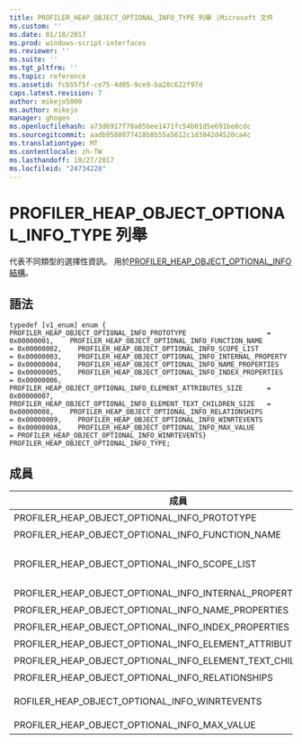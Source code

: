 ```yaml
---
title: PROFILER_HEAP_OBJECT_OPTIONAL_INFO_TYPE 列舉 |Microsoft 文件
ms.custom: ''
ms.date: 01/18/2017
ms.prod: windows-script-interfaces
ms.reviewer: ''
ms.suite: ''
ms.tgt_pltfrm: ''
ms.topic: reference
ms.assetid: fcb55f5f-ce75-4d05-9ce9-ba28c622f97d
caps.latest.revision: 7
author: mikejo5000
ms.author: mikejo
manager: ghogen
ms.openlocfilehash: a73d6917f78a85bee1471fc54b01d5e691be8cdc
ms.sourcegitcommit: aadb9588877418b8b55a5612c1d3842d4520ca4c
ms.translationtype: MT
ms.contentlocale: zh-TW
ms.lasthandoff: 10/27/2017
ms.locfileid: "24734228"
---
```

# <a name="profilerheapobjectoptionalinfotype-enumeration"></a>PROFILER_HEAP_OBJECT_OPTIONAL_INFO_TYPE 列舉
代表不同類型的選擇性資訊。 用於[PROFILER_HEAP_OBJECT_OPTIONAL_INFO 結構](../../winscript/reference/profiler-heap-object-optional-info-structure.md)。  
  
## <a name="syntax"></a>語法  
  
```  
typedef [v1_enum] enum {    PROFILER_HEAP_OBJECT_OPTIONAL_INFO_PROTOTYPE                    = 0x00000001,    PROFILER_HEAP_OBJECT_OPTIONAL_INFO_FUNCTION_NAME                = 0x00000002,    PROFILER_HEAP_OBJECT_OPTIONAL_INFO_SCOPE_LIST                   = 0x00000003,    PROFILER_HEAP_OBJECT_OPTIONAL_INFO_INTERNAL_PROPERTY            = 0x00000004,    PROFILER_HEAP_OBJECT_OPTIONAL_INFO_NAME_PROPERTIES              = 0x00000005,    PROFILER_HEAP_OBJECT_OPTIONAL_INFO_INDEX_PROPERTIES             = 0x00000006,    PROFILER_HEAP_OBJECT_OPTIONAL_INFO_ELEMENT_ATTRIBUTES_SIZE      = 0x00000007,    PROFILER_HEAP_OBJECT_OPTIONAL_INFO_ELEMENT_TEXT_CHILDREN_SIZE   = 0x00000008,    PROFILER_HEAP_OBJECT_OPTIONAL_INFO_RELATIONSHIPS                = 0x00000009,    PROFILER_HEAP_OBJECT_OPTIONAL_INFO_WINRTEVENTS                  = 0x0000000A,    PROFILER_HEAP_OBJECT_OPTIONAL_INFO_MAX_VALUE                    = PROFILER_HEAP_OBJECT_OPTIONAL_INFO_WINRTEVENTS} PROFILER_HEAP_OBJECT_OPTIONAL_INFO_TYPE;  
```  
  
## <a name="members"></a>成員  
  
|成員|值|描述|  
|------------|-----------|-----------------|  
|PROFILER_HEAP_OBJECT_OPTIONAL_INFO_PROTOTYPE|0x00000001|堆積物件的原型的相關資訊。|  
|PROFILER_HEAP_OBJECT_OPTIONAL_INFO_FUNCTION_NAME|0x00000002|堆積物件的函式名稱的相關資訊。|  
|PROFILER_HEAP_OBJECT_OPTIONAL_INFO_SCOPE_LIST|0x00000003|堆積物件的相關資訊[PROFILER_HEAP_OBJECT_SCOPE_LIST 結構](../../winscript/reference/profiler-heap-object-scope-list-structure.md)。|  
|PROFILER_HEAP_OBJECT_OPTIONAL_INFO_INTERNAL_PROPERTY|0x00000004|堆積物件的內部屬性的相關資訊。|  
|PROFILER_HEAP_OBJECT_OPTIONAL_INFO_NAME_PROPERTIES|0x00000005|堆積物件的名稱屬性的相關資訊。|  
|PROFILER_HEAP_OBJECT_OPTIONAL_INFO_INDEX_PROPERTIES|0x00000006|堆積物件索引屬性的相關資訊。|  
|PROFILER_HEAP_OBJECT_OPTIONAL_INFO_ELEMENT_ATTRIBUTES_SIZE|0x00000007|DOM 項目相關聯的屬性大小。|  
|PROFILER_HEAP_OBJECT_OPTIONAL_INFO_ELEMENT_TEXT_CHILDREN_SIZE|0x00000008|任何與 DOM 項目相關聯之文字的大小。|  
|PROFILER_HEAP_OBJECT_OPTIONAL_INFO_RELATIONSHIPS|0x00000009|堆積物件的關聯性的相關資訊。|  
|ROFILER_HEAP_OBJECT_OPTIONAL_INFO_WINRTEVENTS|0x0000000A|堆積物件的 Windows 執行階段事件的相關資訊。|  
|PROFILER_HEAP_OBJECT_OPTIONAL_INFO_MAX_VALUE|PROFILER_HEAP_OBJECT_OPTIONAL_INFO_WINRTEVENTS|這個列舉型別的最大值。|